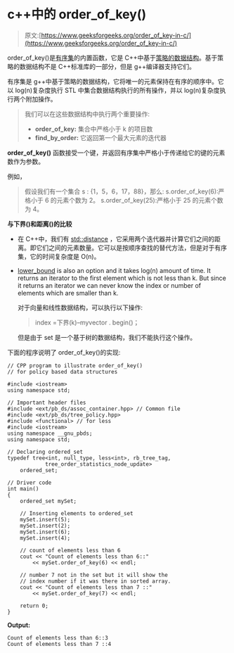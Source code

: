 # c++中的 order_of_key()

> 原文:[https://www.geeksforgeeks.org/order_of_key-in-c/](https://www.geeksforgeeks.org/order_of_key-in-c/)

order_of_key()是[有序集](https://www.geeksforgeeks.org/ordered-set-gnu-c-pbds/)的内置函数，它是 C++中基于[策略的数据结构](https://www.geeksforgeeks.org/policy-based-data-structures-g/)。基于策略的数据结构不是 C++标准库的一部分，但是 g++编译器支持它们。

有序集是 g++中基于策略的数据结构，它将唯一的元素保持在有序的顺序中。它以 log(n)复杂度执行 STL 中集合数据结构执行的所有操作，并以 log(n)复杂度执行两个附加操作。

> 我们可以在这些数据结构中执行两个重要操作:
> 
> *   **order_of_key:** 集合中严格小于 k 的项目数
> *   **find_by_order:** 它返回第一个最大元素的迭代器

**order_of_key()** 函数接受一个键，并返回有序集中严格小于传递给它的键的元素数作为参数。

例如，

> 假设我们有一个集合 s : {1，5，6，17，88}，那么:
> s.order_of_key(6):严格小于 6 的元素个数为 2。
> s.order_of_key(25):严格小于 25 的元素个数为 4。

**与下界()和距离()的比较**

*   在 C++中，我们有 [std::distance](https://www.geeksforgeeks.org/stddistance-in-c/) ，它采用两个迭代器并计算它们之间的距离。即它们之间的元素数量。它可以是按顺序查找的替代方法，但是对于有序集，它的时间复杂度是 O(n)。
*   [lower_bound](https://www.geeksforgeeks.org/lower_bound-in-cpp/) is also an option and it takes log(n) amount of time. It returns an iterator to the first element which is not less than k. But since it returns an iterator we can never know the index or number of elements which are smaller than k.

    对于向量和线性数据结构，可以执行以下操作:

    > index =下界(k)–myvector . begin()；

    但是由于 set 是一个基于树的数据结构，我们不能执行这个操作。

下面的程序说明了 order_of_key()的实现:

```
// CPP program to illustrate order_of_key()
// for policy based data structures

#include <iostream> 
using namespace std; 

// Important header files  
#include <ext/pb_ds/assoc_container.hpp> // Common file 
#include <ext/pb_ds/tree_policy.hpp> 
#include <functional> // for less 
#include <iostream> 
using namespace __gnu_pbds; 
using namespace std; 

// Declaring ordered_set
typedef tree<int, null_type, less<int>, rb_tree_tag, 
            tree_order_statistics_node_update> 
    ordered_set; 

// Driver code 
int main() 
{ 
    ordered_set mySet;

    // Inserting elements to ordered_set
    mySet.insert(5); 
    mySet.insert(2); 
    mySet.insert(6); 
    mySet.insert(4); 

    // count of elements less than 6 
    cout << "Count of elements less than 6::"
        << mySet.order_of_key(6) << endl; 

    // number 7 not in the set but it will show the 
    // index number if it was there in sorted array. 
    cout << "Count of elements less than 7 ::"
        << mySet.order_of_key(7) << endl; 

    return 0; 
} 
```

**Output:**

```
Count of elements less than 6::3
Count of elements less than 7 ::4

```